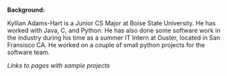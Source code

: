 

**Background:**

 Kyllian Adams-Hart is a Junior CS Major at Boise State University. He has worked with Java, C, and Python. He has also done some software
 work in the industry during his time as a summer IT Intern at Ouster, located in San Fransisco CA. He worked on a couple of small
 python projects for the software team.
 
 *Links to pages with sample projects*
